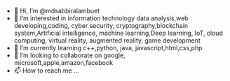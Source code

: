 - 👋 Hi, I’m @mdsabbiralambuet
- 👀 I’m interested in information technology  data analysis,web developing,coding, cyber security, cryptography,blockchain system,Artificial intelligence, machine learning,Deep learning, IoT, cloud computing, virtual reality, augmented reality, game development
- 🌱 I’m currently learning c++,python, java, javascript,html,css,php
- 💞️ I’m looking to collaborate on google, microsoft,apple,amazon,facebook
- 📫 How to reach me ...

<!---
mdsabbiralambuet/mdsabbiralambuet is a ✨ special ✨ repository because its `README.md` (this file) appears on your GitHub profile.
You can click the Preview link to take a look at your changes.
--->
